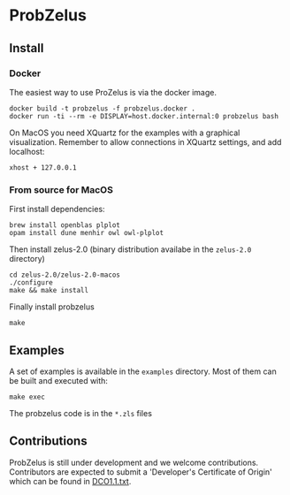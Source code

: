 # ProbZelus

## Install

### Docker

The easiest way to use ProZelus is via the docker image.
```
docker build -t probzelus -f probzelus.docker .
docker run -ti --rm -e DISPLAY=host.docker.internal:0 probzelus bash
```

On MacOS you need XQuartz for the examples with a graphical visualization.
Remember to allow connections in XQuartz settings, and add localhost:
```
xhost + 127.0.0.1
```

### From source for MacOS

First install dependencies:
```
brew install openblas plplot
opam install dune menhir owl owl-plplot
```

Then install zelus-2.0 (binary distribution availabe in the `zelus-2.0` directory)
```
cd zelus-2.0/zelus-2.0-macos
./configure
make && make install
```

Finally install probzelus
```
make
```

## Examples

A set of examples is available in the `examples` directory.
Most of them can be built and executed with:

```
make exec
```

The probzelus code is in the `*.zls` files


## Contributions

ProbZelus is still under development and we welcome contributions.
Contributors are expected to submit a 'Developer's Certificate of Origin' which can be found in [DCO1.1.txt](DCO1.1.txt).
